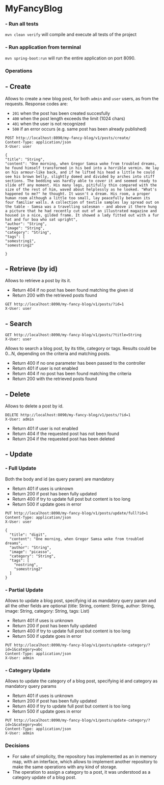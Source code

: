 # MyFancyBlog

### - Run all tests
`mvn clean verify` will compile and execute all tests of the project

### - Run application from terminal
`mvn spring-boot:run` will run the entire application on port 8090.

### Operations

## - Create
  Allows to create a new blog post, for both `admin` and `user` users, as from the requests. Response codes are:
- `201` when the post has been created succesfully
- `400` when the post length exceeds the limit (1024 chars)
- `401` when the user is not recognized 
- `500` if an error occurs (e.g. same post has been already published)
```
POST http://localhost:8090/my-fancy-blog/v1/posts/create/
Content-Type: application/json
X-User: user

{
"title": "String",
"content": "One morning, when Gregor Samsa woke from troubled dreams, he found himself transformed in his bed into a horrible vermin. He lay on his armour-like back, and if he lifted his head a little he could see his brown belly, slightly domed and divided by arches into stiff sections. The bedding was hardly able to cover it and seemed ready to slide off any moment. His many legs, pitifully thin compared with the size of the rest of him, waved about helplessly as he looked. "What's happened to me?" he thought. It wasn't a dream. His room, a proper human room although a little too small, lay peacefully between its four familiar walls. A collection of textile samples lay spread out on the table - Samsa was a travelling salesman - and above it there hung a picture that he had recently cut out of an illustrated magazine and housed in a nice, gilded frame. It showed a lady fitted out with a fur hat and fur boa who sat upright",
"author": "String",
"image": "String",
"category": "String",
"tags": [
"somestring1",
"somestring2"

}
```
## - Retrieve (by id)
Allows to retrieve a post by its it. 

- Return 404 if no post has been found matching the given id
- Return 200 with the retrieved posts found

```
GET http://localhost:8090/my-fancy-blog/v1/posts/?id=1
X-User: user
```


## - Search
````
GET http://localhost:8090/my-fancy-blog/v1/posts/?title=String
X-User: user
````
  Allows to search a blog post, by its title, category or tags. Results could be 0...N, depending on the criteria and matching posts.
- Return 400 if no one parameter has been passed to the controller
- Return 401 if user is not enabled
- Return 404 if no post has been found matching the criteria
- Return 200 with the retrieved posts found


## - Delete
Allows to delete a post by id.

```
DELETE http://localhost:8090/my-fancy-blog/v1/posts/?id=1
X-User: admin
```
- Return 401 if user is not enabled
- Return 404 if the requested post has not been found
- Return 204 if the requested post has been deleted

## - Update
### - Full Update
Both the body and id (as query param) are mandatory

- Return 401 if uses is unknown
- Return 200 if post has been fully updated
- Return 400 if try to update full post but content is too long
- Return 500 if update goes in error

```
PUT http://localhost:8090/my-fancy-blog/v1/posts/update/full?id=1
Content-Type: application/json
X-User: user

{
  "title": "digit",
  "content": "One morning, when Gregor Samsa woke from troubled dreams",
  "author": "String",
  "image": "picasso",
  "category": "String",
  "tags": [
    "nostring",
    "somestring2"
  ]
}
```

### - Partial Update 
Allows to update a blog post, specifying id as mandatory query param and all the other fields are optional
(title: String, content: String, author: String, image: String, category: String, tags: List<String>)

- Return 401 if uses is unknown
- Return 200 if post has been fully updated
- Return 400 if try to update full post but content is too long
- Return 500 if update goes in error


```
PUT http://localhost:8090/my-fancy-blog/v1/posts/update-category/?id=1&category=abc
Content-Type: application/json
X-User: admin
```

### - Category Update
Allows to update the category of a blog post, specifying id and category as mandatory query params

- Return 401 if uses is unknown
- Return 200 if post has been fully updated
- Return 400 if try to update full post but content is too long
- Return 500 if update goes in error


```
PUT http://localhost:8090/my-fancy-blog/v1/posts/update-category/?id=1&category=abc
Content-Type: application/json
X-User: admin
```

### Decisions

- For sake of simplicity, the repository has implemented as an in memory map, with an interface, which allows to implement another repository to make the same operations with any kind of storage.
- The operation to assign a category to a post, it was understood as a category update of a blog post.


